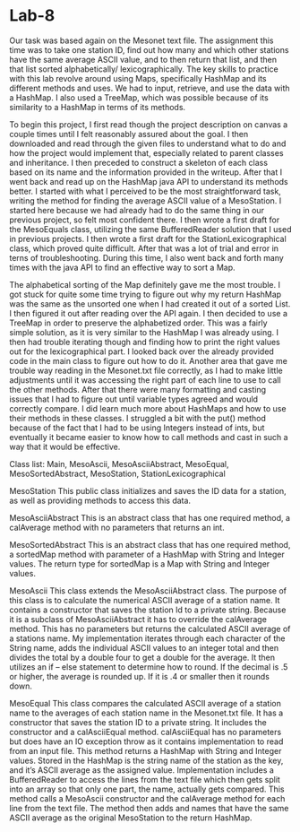 # Lab-8
Our task was based again on the Mesonet text file. The assignment this time was to take one station ID, find out how many 
and which other stations have the same average ASCII value, and to then return that list, and then that list sorted 
alphabetically/ lexicographically.  The key skills to practice with this lab revolve around using Maps, specifically HashMap
and its different methods and uses. We had to input, retrieve, and use the data with a HashMap. I also used a TreeMap, which 
was possible because of its similarity to a HashMap in terms of its methods.

To begin this project, I first read though the project description on canvas a couple times until I felt reasonably assured 
about the goal. I then downloaded and read through the given files to understand what to do and how the project would implement 
that, especially related to parent classes and inheritance. I then preceded to construct a skeleton of each class based on its 
name and the information provided in the writeup. After that I went back and read up on the HashMap java API to understand its 
methods better. I started with what I perceived to be the most straightforward task, writing the method for finding the average 
ASCII value of a MesoStation. I started here because we had already had to do the same thing in our previous project, so felt 
most confident there. I then wrote a first draft for the MesoEquals class, utilizing the same BufferedReader solution that I used 
in previous projects. I then wrote a first draft for the StationLexicographical class, which proved quite difficult. After 
that was a lot of trial and error in terns of troubleshooting. During this time, I also went back and forth many times with 
the java API to find an effective way to sort a Map.

The alphabetical sorting of the Map definitely gave me the most trouble. I got stuck for quite some time trying to figure 
out why my return HashMap was the same as the unsorted one when I had created it out of a sorted List. I then figured it 
out after reading over the API again. I then decided to use a TreeMap in order to preserve the alphabetized order. This 
was a fairly simple solution, as it is very similar to the HashMap I was already using. I then had trouble iterating 
though and finding how to print the right values out for the lexicographical part. I looked back over the already provided 
code in the main class to figure out how to do it. Another area that gave me trouble way reading in the Mesonet.txt file
correctly, as I had to make little adjustments until it was accessing the right part of each line to use to call the other
methods.  After that there were many formatting and casting issues that I had to figure out until variable types agreed 
and would correctly compare. I did learn much more about HashMaps and how to use their methods in these classes. I 
struggled a bit with the put() method because of the fact that I had to be using Integers instead of ints, but eventually
it became easier to know how to call methods and cast in such a way that it would be effective.

Class list: Main, MesoAscii, MesoAsciiAbstract, MesoEqual, MesoSortedAbstract, MesoStation, StationLexicographical

MesoStation
This public class initializes and saves the ID data for a station, as well as providing methods to access this data.

MesoAsciiAbstract
This is an abstract class that has one required method, a calAverage method with no parameters that returns an int.

MesoSortedAbstract
This is an abstract class that has one required method, a sortedMap method with parameter of a HashMap with String and Integer values. The return type for sortedMap is a Map with String and Integer values.

MesoAscii
This class extends the MesoAsciiAbstract class. The purpose of this class is to calculate the numerical ASCII average of a station name. It contains a constructor that saves the station Id to a private string. Because it is a subclass of MesoAsciiAbstract it has to override the calAverage method. This has no parameters but returns the calculated ASCII average of a stations name. My implementation iterates through each character of the String name, adds the individual ASCII values to an integer total and then divides the total by a double four to get a double for the average. It then utilizes an if – else statement to determine how to round. If the decimal is .5 or higher, the average is rounded up. If it is .4 or smaller then it rounds down.

MesoEqual
This class compares the calculated ASCII average of a station name to the averages of each station name in the Mesonet.txt file. It has a constructor that saves the station ID to a private string. It includes the constructor and a calAsciiEqual method. calAsciiEqual has no parameters but does have an IO exception throw as it contains implementation to read from an input file. This method returns a HashMap with String and Integer values. Stored in the HashMap is the string name of the station as the key, and it’s ASCII average as the assigned value. Implementation includes a BufferedReader to access the lines from the text file which then gets split into an array so that only one part, the name, actually gets compared. This method calls a MesoAscii constructor and the calAverage method for each line from the text file. The method then adds and names that have the same ASCII average as the original MesoStation to the return HashMap.
